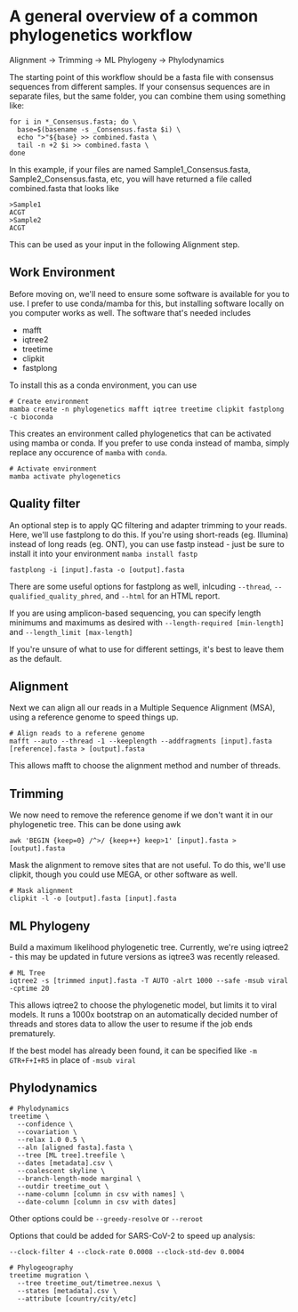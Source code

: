 # A general overview of a common phylogenetics workflow

Alignment -> Trimming -> ML Phylogeny -> Phylodynamics

The starting point of this workflow should be a fasta file with consensus sequences from different samples. If your consensus sequences are in separate files, but the same folder, you can combine them using something like:
```{shell}
for i in *_Consensus.fasta; do \
  base=$(basename -s _Consensus.fasta $i) \
  echo ">"${base} >> combined.fasta \
  tail -n +2 $i >> combined.fasta \
done
```
In this example, if your files are named Sample1_Consensus.fasta, Sample2_Consensus.fasta, etc, you will have returned a file called combined.fasta that looks like
```{text}
>Sample1
ACGT
>Sample2
ACGT
```
This can be used as your input in the following Alignment step.

## Work Environment

Before moving on, we'll need to ensure some software is available for you to use. I prefer to use conda/mamba for this, but installing software locally on you computer works as well. The software that's needed includes

- mafft
- iqtree2
- treetime
- clipkit
- fastplong

To install this as a conda environment, you can use

```{shell}
# Create environment
mamba create -n phylogenetics mafft iqtree treetime clipkit fastplong -c bioconda
```

This creates an environment called phylogenetics that can be activated using mamba or conda. If you prefer to use conda instead of mamba, simply replace any occurence of `mamba` with `conda`.

```{shell}
# Activate environment
mamba activate phylogenetics
```

## Quality filter

An optional step is to apply QC filtering and adapter trimming to your reads. Here, we'll use fastplong to do this. If you're using short-reads (eg. Illumina) instead of long reads (eg. ONT), you can use fastp instead - just be sure to install it into your environment `mamba install fastp`

```{shell}
fastplong -i [input].fasta -o [output].fasta
```

There are some useful options for fastplong as well, inlcuding `--thread`, `--qualified_quality_phred`, and `--html` for an HTML report.

If you are using amplicon-based sequencing, you can specify length minimums and maximums as desired with `--length-required [min-length]` and `--length_limit [max-length]`

If you're unsure of what to use for different settings, it's best to leave them as the default.

## Alignment

Next we can align all our reads in a Multiple Sequence Alignment (MSA), using a reference genome to speed things up.

```{shell}
# Align reads to a referene genome
mafft --auto --thread -1 --keeplength --addfragments [input].fasta [reference].fasta > [output].fasta
```

This allows mafft to choose the alignment method and number of threads.

## Trimming

We now need to remove the reference genome if we don't want it in our phylogenetic tree. This can be done using awk

```{shell}
awk 'BEGIN {keep=0} /^>/ {keep++} keep>1' [input].fasta > [output].fasta
```

Mask the alignment to remove sites that are not useful. To do this, we'll use clipkit, though you could use MEGA, or other software as well.

```{shell}
# Mask alignment
clipkit -l -o [output].fasta [input].fasta
```

## ML Phylogeny

Build a maximum likelihood phylogenetic tree. Currently, we're using iqtree2 - this may be updated in future versions as iqtree3 was recently released.

```{shell}
# ML Tree
iqtree2 -s [trimmed input].fasta -T AUTO -alrt 1000 --safe -msub viral -cptime 20
```

This allows iqtree2 to choose the phylogenetic model, but limits it to viral models. It runs a 1000x bootstrap on an automatically decided number of threads and stores data to allow the user to resume if the job ends prematurely.

If the best model has already been found, it can be specified like `-m GTR+F+I+R5` in place of `-msub viral`

## Phylodynamics

```{shell}
# Phylodynamics
treetime \
  --confidence \
  --covariation \
  --relax 1.0 0.5 \
  --aln [aligned fasta].fasta \
  --tree [ML tree].treefile \
  --dates [metadata].csv \
  --coalescent skyline \
  --branch-length-mode marginal \
  --outdir treetime_out \
  --name-column [column in csv with names] \
  --date-column [column in csv with dates]
```

Other options could be `--greedy-resolve` or `--reroot`

Options that could be added for SARS-CoV-2 to speed up analysis:
```{shell}
--clock-filter 4 --clock-rate 0.0008 --clock-std-dev 0.0004
```

```{shell}
# Phylogeography
treetime mugration \
  --tree treetime_out/timetree.nexus \
  --states [metadata].csv \
  --attribute [country/city/etc]
```
